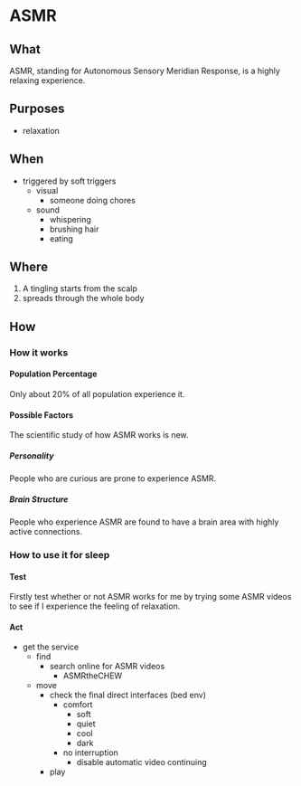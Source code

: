 # ASMR

## What

ASMR, standing for Autonomous Sensory Meridian Response, is a highly relaxing experience.

## Purposes

- relaxation
 
## When

- triggered by soft triggers
    - visual
        - someone doing chores
    - sound
        - whispering
        - brushing hair
        - eating

## Where

1. A tingling starts from the scalp
2. spreads through the whole body

## How

### How it works

#### Population Percentage

Only about 20% of all population experience it. 

#### Possible Factors

The scientific study of how ASMR works is new.

##### Personality

People who are curious are prone to experience ASMR.

##### Brain Structure

People who experience ASMR are found to have a brain area with highly active connections.

### How to use it for sleep

#### Test

Firstly test whether or not ASMR works for me by trying some ASMR videos to see if I experience the feeling of relaxation.

#### Act

- get the service
    - find
        - search online for ASMR videos
            - ASMRtheCHEW
    - move
        - check the final direct interfaces (bed env)
            - comfort
                - soft
                - quiet
                - cool
                - dark
            - no interruption
                - disable automatic video continuing
        - play 